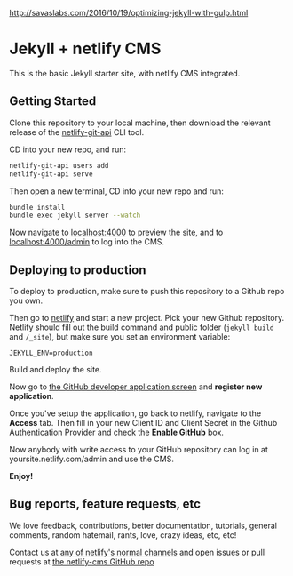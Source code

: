 http://savaslabs.com/2016/10/19/optimizing-jekyll-with-gulp.html

# Jekyll + netlify CMS

This is the basic Jekyll starter site, with netlify CMS integrated.

## Getting Started

Clone this repository to your local machine, then download the relevant release of
the [netlify-git-api](https://github.com/netlify/netlify-git-api/releases) CLI tool.

CD into your new repo, and run:

```bash
netlify-git-api users add
netlify-git-api serve
```

Then open a new terminal, CD into your new repo and run:

```bash
bundle install
bundle exec jekyll server --watch
```

Now navigate to [localhost:4000](http://localhost:4000/) to preview the site, and
to [localhost:4000/admin](http://localhost:4000/admin) to log into the CMS.

## Deploying to production

To deploy to production, make sure to push this repository to a Github repo you own.

Then go to [netlify](https://app.netlify.com) and start a new project. Pick your
new Github repository. Netlify should fill out the build command and public folder
(`jekyll build` and `/_site`), but make sure you set an environment variable:

`JEKYLL_ENV=production`

Build and deploy the site.

Now go to [the GitHub developer application screen](https://github.com/settings/developers)
and **register new application**.

Once you've setup the application, go back to netlify, navigate to the **Access** tab. Then
fill in your new Client ID and Client Secret in the Github Authentication Provider and check
the **Enable GitHub** box.

Now anybody with write access to your GitHub repository can log in at yoursite.netlify.com/admin
and use the CMS.

**Enjoy!**

## Bug reports, feature requests, etc

We love feedback, contributions, better documentation, tutorials, general comments,
random hatemail, rants, love, crazy ideas, etc, etc!

Contact us at [any of netlify's normal channels](https://www.netlify.com/contact) and
open issues or pull requests at [the netlify-cms GitHub repo](https://github.com/netlify/netlify-cms)
